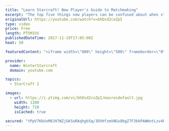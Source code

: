 ```yaml
---
title: "Learn Starcraft! New Player's Guide to Matchmaking"
excerpt: "The top five things new players can be confused about when starting off playing Starcraft 2!"
originalUrl: https://youtube.com/watch?v=bhDsd2coZpI
type: video
price: Free
length: PT5M33S
publishedDateTime: 2017-11-19T17:05:00Z
heat: 50

featuredContent: "<iframe width=\"800\" height=\"500\" frameborder=\"0\" src=\"https://www.youtube.com/embed/bhDsd2coZpI\" allow=\"accelerometer; autoplay; encrypted-media; gyroscope; picture-in-picture\" allowfullscreen></iframe>"

provider:
  name: WinterStarcraft
  domain: youtube.com

topics:
  - StarCraft 2

images:
  - url: https://i.ytimg.com/vi/bhDsd2coZpI/maxresdefault.jpg
    width: 1280
    height: 720
    isCached: true

secured: "tPpV7KbUxM8JH7WZjGKSoRAqhgb5q/3DVHfzmVNGx8bgZ7F3bkPAWHotLzv4PhGu/o0OB519STYADvuhcBn454Htea/GgP8TF+345+ucATaduVye9nwPRXjtE7reFEx91kno6181k//Z4gf3LaAPk3b9ksHUV8G+cTVkm96OnPv0StamqVx7/KEFV6uuW12VJ3lP3Tjc6p2vvPJ8fkj3IwmoV2gAwFg5ZLoYaAKH3LKPFAUhlOd/X5S0OP9Ew18pqvOJ/qBDiR5bd36dQocCL3gqWj4iq9AXrEtdJduM0Sry5ZwVvNVTVs1fK+l/KZJUc17GAkFluh/eHJuTc1VTjPbDMxzHv66/D7lyj+maPTV8mmzmYHx81lAlGB4dDeFPRV8jnsTdvYlq8cFvp/xNMvud6uOszlJUp8Va1vuzlx0=;3DtiV11qyig1Itp8nB9HAg=="
---
```


